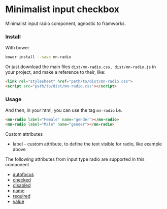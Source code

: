 # Minimalist input checkbox

Minimalist input radio component, agnostic to framworks.

<!-- See the [demo](http://codepen.io/darlanmendonca/full/xEwkaz) -->

<!-- [![preview demo](https://raw.githubusercontent.com/minimalist-components/mn-radio/master/sources/example/mn-radio.gif)](http://codepen.io/darlanmendonca/full/akgXQq)  -->

### Install

With bower

```sh
bower install --save mn-radio
```

Or just download the main files ```dist/mn-radio.css, dist/mn-radio.js``` in your project, and make a reference to their, like:

```html
<link rel="stylesheet" href="path/to/dist/mn-radio.css">
<script src="path/to/dist/mn-radio.css"></script>
```

### Usage

And then, in your html, you can use the tag ```mn-radio``` i.e.

```html
<mn-radio label="Female" name="gender"></mn-radio>
<mn-radio label="Male" name="gender"></mn-radio>
```

Custom attributes

- label - custom attribute, to define the text visible for radio, like example above

The following attributes from input type radio are supported in this component


- [autofocus](http://www.w3schools.com/tags/att_input_autofocus.asp)
- [checked](http://www.w3schools.com/tags/att_input_checked.asp)
- [disabled](http://www.w3schools.com/tags/att_input_disabled.asp)
- [name](http://www.w3schools.com/tags/att_input_name.asp)
- [required](http://www.w3schools.com/tags/att_input_required.asp)
- [value](http://www.w3schools.com/tags/att_input_value.asp)
